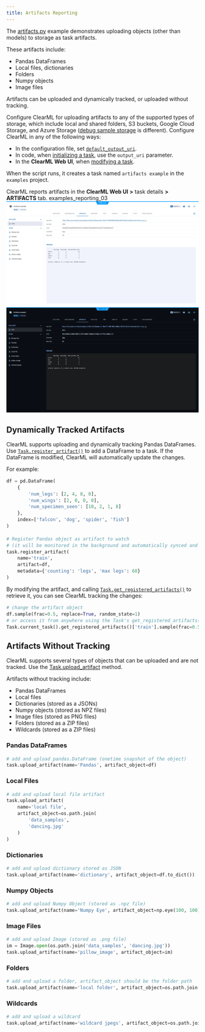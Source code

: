 ```yaml
---
title: Artifacts Reporting
---
```


The [artifacts.py](https://github.com/clearml/clearml/blob/master/examples/reporting/artifacts.py) example demonstrates 
uploading objects (other than models) to storage as task artifacts. 

These artifacts include: 
* Pandas DataFrames 
* Local files, dictionaries
* Folders
* Numpy objects
* Image files
  
Artifacts can be uploaded and dynamically tracked, or uploaded without tracking. 

Configure ClearML for uploading artifacts to any of the supported types of storage, which include local and shared folders, 
S3 buckets, Google Cloud Storage, and Azure Storage ([debug sample storage](../../references/sdk/logger.md#set_default_upload_destination) 
is different). Configure ClearML in any of the following ways:

* In the configuration file, set [`default_output_uri`](../../configs/clearml_conf.md#config_default_output_uri).
* In code, when [initializing a task](../../references/sdk/task.md#taskinit), use the `output_uri` parameter.
* In the **ClearML Web UI**, when [modifying a task](../../webapp/webapp_exp_tuning.md#output-destination).

When the script runs, it creates a task named `artifacts example` in the `examples` project. 

ClearML reports artifacts in the **ClearML Web UI** **>** task details **>** **ARTIFACTS** tab.
examples_reporting_03
![Task artifacts](../../img/examples_reporting_03.png#light-mode-only)
![Task artifacts](../../img/examples_reporting_03_dark.png#dark-mode-only)

## Dynamically Tracked Artifacts

ClearML supports uploading and dynamically tracking Pandas DataFrames. Use [`Task.register_artifact()`](../../references/sdk/task.md#register_artifact)
to add a DataFrame to a task. If the DataFrame is modified, ClearML will automatically update the changes. 

For example:

```python
df = pd.DataFrame(
    {
        'num_legs': [2, 4, 8, 0],
        'num_wings': [2, 0, 0, 0],
        'num_specimen_seen': [10, 2, 1, 8]
    },
    index=['falcon', 'dog', 'spider', 'fish']
)

# Register Pandas object as artifact to watch
# (it will be monitored in the background and automatically synced and uploaded)
task.register_artifact(
    name='train', 
    artifact=df, 
    metadata={'counting': 'legs', 'max legs': 68}
)
```

By modifying the artifact, and calling [`Task.get_registered_artifacts()`](../../references/sdk/task.md#get_registered_artifacts) 
to retrieve it, you can see ClearML tracking the changes:

```python
# change the artifact object
df.sample(frac=0.5, replace=True, random_state=1)
# or access it from anywhere using the Task's get_registered_artifacts()
Task.current_task().get_registered_artifacts()['train'].sample(frac=0.5, replace=True, random_state=1)
```

## Artifacts Without Tracking

ClearML supports several types of objects that can be uploaded and are not tracked. Use the [Task.upload_artifact](../../references/sdk/task.md#upload_artifact) 
method. 

Artifacts without tracking include:

* Pandas DataFrames
* Local files
* Dictionaries (stored as a JSONs)
* Numpy objects (stored as NPZ files)
* Image files (stored as PNG files)
* Folders (stored as a ZIP files)
* Wildcards (stored as a ZIP files)

### Pandas DataFrames
```python
# add and upload pandas.DataFrame (onetime snapshot of the object)
task.upload_artifact(name='Pandas', artifact_object=df)
```

### Local Files

```python
# add and upload local file artifact
task.upload_artifact(
    name='local file', 
    artifact_object=os.path.join(
        'data_samples',
        'dancing.jpg'
    )
)
```

### Dictionaries
```python
# add and upload dictionary stored as JSON
task.upload_artifact(name='dictionary', artifact_object=df.to_dict())
```
    
### Numpy Objects
```python
# add and upload Numpy Object (stored as .npz file)
task.upload_artifact(name='Numpy Eye', artifact_object=np.eye(100, 100))
```
    
### Image Files
```python
# add and upload Image (stored as .png file)
im = Image.open(os.path.join('data_samples', 'dancing.jpg'))
task.upload_artifact(name='pillow_image', artifact_object=im)
```
    
### Folders
```python
# add and upload a folder, artifact_object should be the folder path
task.upload_artifact(name='local folder', artifact_object=os.path.join('data_samples'))
```

### Wildcards
```python
# add and upload a wildcard
task.upload_artifact(name='wildcard jpegs', artifact_object=os.path.join('data_samples', '*.jpg'))
```
    